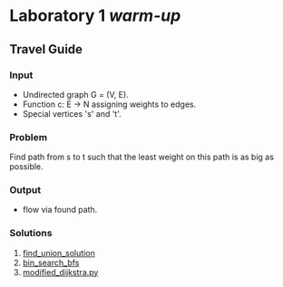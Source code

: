 # Laboratory 1 ***warm-up***

## Travel Guide

### Input
- Undirected graph G = (V, E).
- Function c: E -> N assigning weights to edges.
- Special vertices 's' and 't'.

### Problem
Find path from s to t such that the least weight on this path
is as big as possible.

### Output
- flow via found path.

### Solutions
1. [find_union_solution](./find_union_solve.py)
2. [bin_search_bfs](./bin_search_solve.py)
3. [modified_dijkstra.py](./modified_dijkstra_solve.py)

